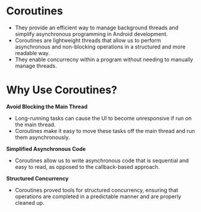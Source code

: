 # Coroutines
- They provide an efficient way to manage background threads and simplify asynchronous programming in Android development.
- Coroutines are lightweight threads that allow us to perform asynchronous and non-blocking operations in a structured and more readable way.
- They enable concurrecny within a program without needing to manually manage threads.

# Why Use Coroutines?
**Avoid Blocking the Main Thread**
- Long-running tasks can cause the UI to become unresponsive if run on the main thread.
- Coroutines make it easy to move these tasks off the main thread and run them asynchronously.

**Simplified Asynchronous Code**
- Coroutines allow us to write asynchronous code that is sequential and easy to read, as opposed to the callback-based approach.

**Structured Concurrency**
- Coroutines proved tools for structured concurrency, ensuring that operations are completed in a predictable manner and are properly cleaned up.
